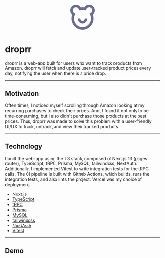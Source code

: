 <p align="center">
   <svg stroke="currentColor" fill="currentColor" stroke-width="0" viewBox="0 0 24 24" color="#6c6c91" height="6rem" width="6rem" xmlns="http://www.w3.org/2000/svg"><path d="M12 17C14.2091 17 16 15.2091 16 13H14C14 14.1046 13.1046 15 12 15 10.8954 15 10 14.1046 10 13H8C8 15.2091 9.79086 17 12 17ZM6.5 2C4.01472 2 2 4.01472 2 6.5 2 7.85729 2.60121 9.07332 3.54934 9.89751 3.19384 10.8656 3 11.911 3 13 3 17.9706 7.02944 22 12 22 16.9706 22 21 17.9706 21 13 21 11.911 20.8062 10.8656 20.4507 9.89751 21.3988 9.07332 22 7.85729 22 6.5 22 4.01472 19.9853 2 17.5 2 15.8737 2 14.4505 2.8624 13.6601 4.15297 13.1215 4.05246 12.5665 4 12 4 11.4335 4 10.8785 4.05246 10.3399 4.15297 9.5495 2.8624 8.12635 2 6.5 2ZM4 6.5C4 5.11929 5.11929 4 6.5 4 7.58033 4 8.50304 4.68577 8.8517 5.64896L9.1696 6.52718 10.0675 6.26991C10.6801 6.09435 11.3282 6 12 6 12.6718 6 13.3199 6.09435 13.9325 6.26991L14.8304 6.52718 15.1483 5.64896C15.497 4.68577 16.4197 4 17.5 4 18.8807 4 20 5.11929 20 6.5 20 7.43301 19.4894 8.24804 18.7275 8.67859L17.9141 9.13832 18.3176 9.98107C18.7547 10.8939 19 11.9169 19 13 19 16.866 15.866 20 12 20 8.13401 20 5 16.866 5 13 5 11.9169 5.24529 10.8939 5.6824 9.98107L6.08595 9.13832 5.27248 8.6786C4.51064 8.24805 4 7.43301 4 6.5Z"></path></svg>
</p>

# droprr

droprr is a web-app built for users who want to track products from Amazon. droprr will fetch and update user-tracked product prices every day, notifying the user when there is a price drop.

---

## Motivation

Often times, I noticed myself scrolling through Amazon looking at my recurring purchases to check their prices. And, I found it not only to be time-consuming, but I also didn't purchase those products at the best prices. Thus, droprr was made to solve this problem with a user-friendly UI/UX to track, untrack, and view their tracked products.

---

## Technology

I built the web-app using the T3 stack, composed of Next.js 13 (pages router), TypeScript, tRPC, Prisma, MySQL, tailwindcss, NextAuth. Additionally, I implemented Vitest to write integration tests for the tRPC calls. The CI pipeline is built with Github Actions, which builds, runs the integration tests, and also lints the project. Vercel was my choice of deployment.

- [Next.js](https://nextjs.org/)
- [TypeScript](https://www.typescriptlang.org/)
- [tRPC](https://trpc.io/)
- [Prisma](https://www.prisma.io/)
- [MySQL](https://www.mysql.com/)
- [tailwindcss](https://tailwindcss.com/)
- [NextAuth](https://next-auth.js.org/)
- [Vitest](https://vitest.dev/)

---

## Demo
